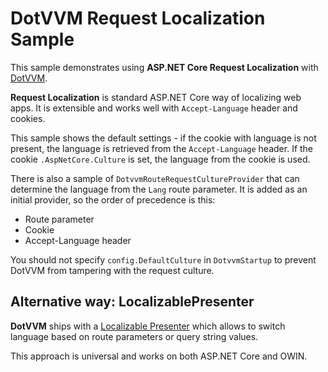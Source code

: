# DotVVM Request Localization Sample

This sample demonstrates using **ASP.NET Core Request Localization** with [DotVVM](https://github.com/riganti/dotvvm).

**Request Localization** is standard ASP.NET Core way of localizing web apps. It is extensible and works well with `Accept-Language` header and cookies. 

This sample shows the default settings - if the cookie with language is not present, the language is retrieved from the `Accept-Language` header. If the cookie `.AspNetCore.Culture` is set, the language from the cookie is used.

There is also a sample of `DotvvmRouteRequestCultureProvider` that can determine the language from the `Lang` route parameter. It is added as an initial provider, so the order of precedence is this:

* Route parameter
* Cookie
* Accept-Language header

You should not specify `config.DefaultCulture` in `DotvvmStartup` to prevent DotVVM from tampering with the request culture.

## Alternative way: LocalizablePresenter

**DotVVM** ships with a [Localizable Presenter](https://www.dotvvm.com/docs/tutorials/basics-globalization/2.0) which allows to switch language based on route parameters or query string values. 

This approach is universal and works on both ASP.NET Core and OWIN.
